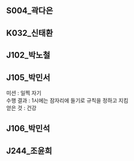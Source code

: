 
## S004_곽다은


## K032_신태환


## J102_박노철  


## J105_박민서  

미션 : 일찍 자기  
수행 결과 : 1시에는 잠자리에 들기로 규칙을 정하고 지킴  
얻은 것 : 건강  

## J106_박민석 

## J244_조윤희



